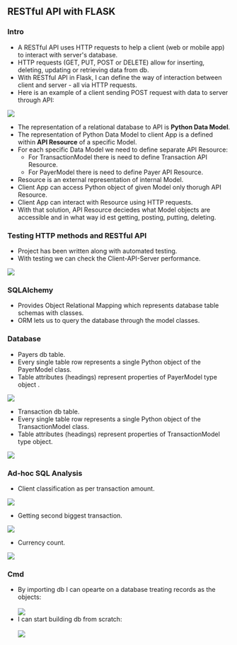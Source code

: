 <h2>RESTful API with FLASK</h2>
<h3>Intro</h3>
<ul>
  <li>A RESTful API uses HTTP requests to help a client (web or mobile app) to interact with server's database.</li>
  <li>HTTP requests (GET, PUT, POST or DELETE) allow for inserting, deleting, updating or retrieving data from db.</li>
  <li>With RESTful API in Flask, I can define the way of interaction between client and server - all via HTTP requests.</li>
  <li>Here is an example of a client sending POST request with data to server through API:</li>
</ul>

<image src="images/api_schema.JPG">

<ul>
  <li>The representation of a relational database to API is <b>Python Data Model</b>.</li>
  <li>The representation of Python Data Model to client App is a defined within <b>API Resource</b> of a specific Model.</li>
  <li>For each specific Data Model we need to define separate API Resource: 
    <ul>
      <li>For TransactionModel there is need to define Transaction API Resource.</li>
      <li>For PayerModel there is need to define Payer API Resource.</li>
    </ul>
  <li>Resource is an external representation of internal Model.</li>
  <li>Client App can access Python object of given Model only thorugh API Resource.</li>
  <li>Client App can interact with Resource using HTTP requests.</li>
  <li>With that solution, API Resource deciedes what Model objects are accessible and in what way id est getting, posting, putting, deleting.</li>
</ul>


<h3>Testing HTTP methods and RESTful API</h3>
<ul>
  <li>Project has been written along with automated testing.</li>
  <li>With testing we can check the Client-API-Server performance.</li>
</ul>
<image src="images/test.JPG">
  
  
<h3>SQLAlchemy</h3>
<ul>
  <li>Provides Object Relational Mapping which represents database table schemas with classes.</li>
  <li>ORM lets us to query the database through the model classes.</li>
</ul>
  
  
<h3>Database</h3>

<ul>
  <li>Payers db table.</li>
  <li>Every single table row represents a single Python object of the PayerModel class.</li>
  <li>Table attributes (headings) represent properties of PayerModel type object .</li>
</ul>
<image src="images/payers_table.JPG">
  
<ul>
  <li>Transaction db table.</li>
  <li>Every single table row represents a single Python object of the TransactionModel class.</li>
  <li>Table attributes (headings) represent properties of TransactionModel type object.</li>
</ul>
<image src="images/transaction_table.JPG">
  
  
<h3>Ad-hoc SQL Analysis</h3>
<ul>
  <li>Client classification as per transaction amount.</li>
</ul>
<image src="images/client_clasification.JPG">
 <ul>
  <li>Getting second biggest transaction.</li>
</ul>
<image src="images/second biggest amount.JPG"">
<ul>
  <li>Currency count.</li>
</ul>
<image src="images/currency_count.JPG">
                                      
                                      
<h3>Cmd</h3>
<ul>
  <li>By importing db I can opearte on a database treating records as the objects:</li>
  <br>
  <image src="images/cmd.JPG">
  <li>I can start building db from scratch:</li>
  <br>
  <image src="sqlalchemy_db_from_scratch.JPG">
</ul>

  
